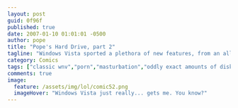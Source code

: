 ```yaml
---
layout: post
guid: 0f96f
published: true
date: 2007-01-10 01:01:01 -0500
author: pope
title: "Pope's Hard Drive, part 2"
tagline: "Windows Vista sported a plethora of new features, from an all-new interface design, to a complete and utter lack of functionality and usability, and even new desktop widgets! Today we take a look at one of the most overlooked new features, as it functions on Pope\'s laptop."
category: Comics
tags: ["classic wnv","porn","masturbation","oddly exact amounts of disk usage","computers"]
comments: true 
image:
  feature: /assets/img/lol/comic52.png
  imageHover: "Windows Vista just really... gets me. You know?"
---
```


